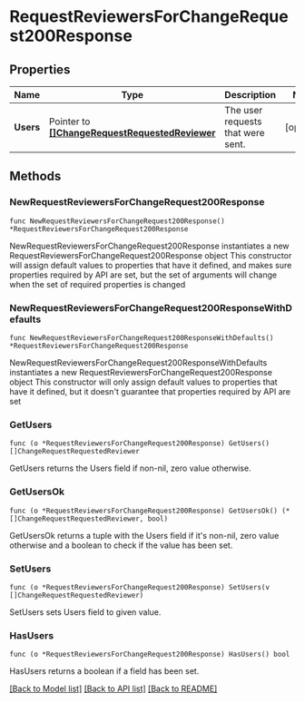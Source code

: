 # RequestReviewersForChangeRequest200Response

## Properties

Name | Type | Description | Notes
------------ | ------------- | ------------- | -------------
**Users** | Pointer to [**[]ChangeRequestRequestedReviewer**](ChangeRequestRequestedReviewer.md) | The user requests that were sent. | [optional] 

## Methods

### NewRequestReviewersForChangeRequest200Response

`func NewRequestReviewersForChangeRequest200Response() *RequestReviewersForChangeRequest200Response`

NewRequestReviewersForChangeRequest200Response instantiates a new RequestReviewersForChangeRequest200Response object
This constructor will assign default values to properties that have it defined,
and makes sure properties required by API are set, but the set of arguments
will change when the set of required properties is changed

### NewRequestReviewersForChangeRequest200ResponseWithDefaults

`func NewRequestReviewersForChangeRequest200ResponseWithDefaults() *RequestReviewersForChangeRequest200Response`

NewRequestReviewersForChangeRequest200ResponseWithDefaults instantiates a new RequestReviewersForChangeRequest200Response object
This constructor will only assign default values to properties that have it defined,
but it doesn't guarantee that properties required by API are set

### GetUsers

`func (o *RequestReviewersForChangeRequest200Response) GetUsers() []ChangeRequestRequestedReviewer`

GetUsers returns the Users field if non-nil, zero value otherwise.

### GetUsersOk

`func (o *RequestReviewersForChangeRequest200Response) GetUsersOk() (*[]ChangeRequestRequestedReviewer, bool)`

GetUsersOk returns a tuple with the Users field if it's non-nil, zero value otherwise
and a boolean to check if the value has been set.

### SetUsers

`func (o *RequestReviewersForChangeRequest200Response) SetUsers(v []ChangeRequestRequestedReviewer)`

SetUsers sets Users field to given value.

### HasUsers

`func (o *RequestReviewersForChangeRequest200Response) HasUsers() bool`

HasUsers returns a boolean if a field has been set.


[[Back to Model list]](../README.md#documentation-for-models) [[Back to API list]](../README.md#documentation-for-api-endpoints) [[Back to README]](../README.md)


